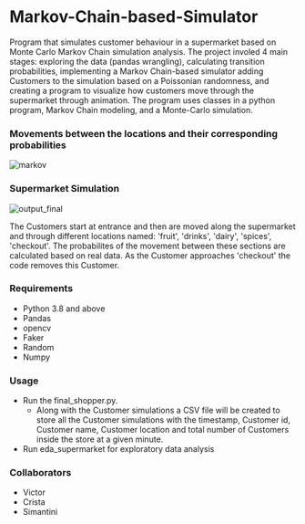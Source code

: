 # Markov-Chain-based-Simulator

Program that simulates customer behaviour in a supermarket based on Monte Carlo Markov Chain simulation analysis. The project involed 4 main stages: exploring the data (pandas wrangling), calculating transition probabilities, implementing a Markov Chain-based simulator adding Customers to the simulation based on a Poissonian randomness, and creating a program to visualize how customers move through the supermarket through animation. The program uses classes in a python program, Markov Chain modeling, and a Monte-Carlo simulation.

### Movements between the locations and their corresponding probabilities

![markov](https://user-images.githubusercontent.com/79316344/222726610-cdb7407d-8036-4e11-acb8-bc0f006f57ab.png)

### Supermarket Simulation

![output_final](https://user-images.githubusercontent.com/121929719/222722433-5e0df4dd-b142-4419-b8be-75a3ccdcd451.gif)

The Customers start at entrance and then are moved along the supermarket and through different locations named: 'fruit', 'drinks', 'dairy', 'spices', 'checkout'. The probabilites of the movement between these sections are calculated based on real data. As the Customer approaches 'checkout' the code removes this Customer.

### Requirements

 - Python 3.8 and above
 - Pandas
 - opencv
 - Faker
 - Random
 - Numpy

### Usage

- Run the final_shopper.py. 
    - Along with the Customer simulations a CSV file will be created to store all the Customer 
      simulations with the timestamp, Customer id, Customer name,
      Customer location and total number of Customers inside the store at a given minute. 
- Run eda_supermarket for exploratory data analysis

### Collaborators

- Victor 
- Crista
- Simantini
